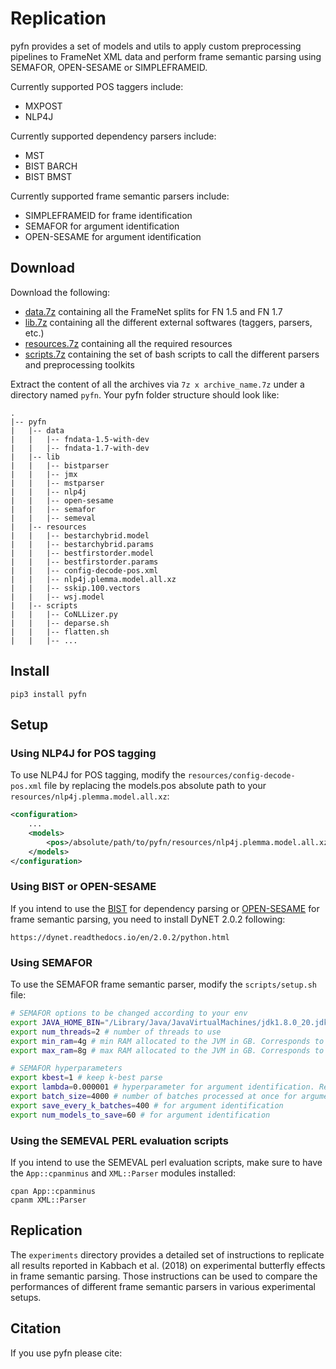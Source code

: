 # Replication

pyfn provides a set of models and utils to apply custom preprocessing
pipelines to FrameNet XML data and perform frame semantic parsing using
SEMAFOR, OPEN-SESAME or SIMPLEFRAMEID.

Currently supported POS taggers include:
- MXPOST
- NLP4J

Currently supported dependency parsers include:
- MST
- BIST BARCH
- BIST BMST

Currently supported frame semantic parsers include:
- SIMPLEFRAMEID for frame identification
- SEMAFOR for argument identification
- OPEN-SESAME for argument identification

## Download
Download the following:
- [data.7z](https://github.com/akb89/pyfn/releases/download/v0.1.0/data.7z) containing all the FrameNet splits for FN 1.5 and FN 1.7
- [lib.7z](https://github.com/akb89/pyfn/releases/download/v0.1.0/lib.7z) containing all the different external softwares (taggers, parsers, etc.)
- [resources.7z](https://github.com/akb89/pyfn/releases/download/v0.1.0/resources.7z) containing all the required resources
- [scripts.7z]() containing the set of bash scripts to call the different parsers and preprocessing toolkits

Extract the content of all the archives via `7z x archive_name.7z` under a
directory named `pyfn`. Your pyfn folder structure should look like:
```
.
|-- pyfn
|   |-- data
|   |   |-- fndata-1.5-with-dev
|   |   |-- fndata-1.7-with-dev
|   |-- lib
|   |   |-- bistparser
|   |   |-- jmx
|   |   |-- mstparser
|   |   |-- nlp4j
|   |   |-- open-sesame
|   |   |-- semafor
|   |   |-- semeval
|   |-- resources
|   |   |-- bestarchybrid.model
|   |   |-- bestarchybrid.params
|   |   |-- bestfirstorder.model
|   |   |-- bestfirstorder.params
|   |   |-- config-decode-pos.xml
|   |   |-- nlp4j.plemma.model.all.xz
|   |   |-- sskip.100.vectors
|   |   |-- wsj.model
|   |-- scripts
|   |   |-- CoNLLizer.py
|   |   |-- deparse.sh
|   |   |-- flatten.sh
|   |   |-- ...
```

## Install
```
pip3 install pyfn
```

## Setup

### Using NLP4J for POS tagging
To use NLP4J for POS tagging, modify the `resources/config-decode-pos.xml`
file by replacing the models.pos absolute path to
your `resources/nlp4j.plemma.model.all.xz`:
```xml
<configuration>
	...
	<models>
		<pos>/absolute/path/to/pyfn/resources/nlp4j.plemma.model.all.xz</pos>
	</models>
</configuration>
```

### Using BIST or OPEN-SESAME
If you intend to use the [BIST]() for dependency parsing or
[OPEN-SESAME]() for frame semantic parsing, you need
to install DyNET 2.0.2 following:
```
https://dynet.readthedocs.io/en/2.0.2/python.html
```

### Using SEMAFOR
To use the SEMAFOR frame semantic parser, modify the `scripts/setup.sh` file:
```bash
# SEMAFOR options to be changed according to your env
export JAVA_HOME_BIN="/Library/Java/JavaVirtualMachines/jdk1.8.0_20.jdk/Contents/Home/bin"
export num_threads=2 # number of threads to use
export min_ram=4g # min RAM allocated to the JVM in GB. Corresponds to the -Xms argument
export max_ram=8g # max RAM allocated to the JVM in GB. Corresponds to the -Xmx argument

# SEMAFOR hyperparameters
export kbest=1 # keep k-best parse
export lambda=0.000001 # hyperparameter for argument identification. Refer to Kshirsagar et al. (2015) for details.
export batch_size=4000 # number of batches processed at once for argument identification.
export save_every_k_batches=400 # for argument identification
export num_models_to_save=60 # for argument identification
```

### Using the SEMEVAL PERL evaluation scripts
If you intend to use the SEMEVAL perl evaluation scripts, make sure
to have the `App::cpanminus` and `XML::Parser` modules installed:
```
cpan App::cpanminus
cpanm XML::Parser
```

## Replication
The `experiments` directory provides a detailed set of instructions to
replicate all results reported in Kabbach et al. (2018) on experimental
butterfly effects in frame semantic parsing. Those instructions can be used
to compare the performances of different frame semantic parsers in various
experimental setups.

## Citation
If you use pyfn please cite:
```tex

```
